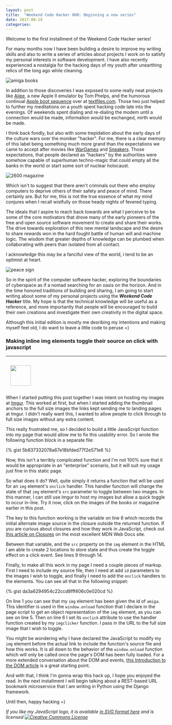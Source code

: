 ```yaml
---
layout: post
title:  "Weekend Code Hacker 000: Beginning a new series"
date: 2017-08-19
categories:
---
```


Welcome to the first installment of the Weekend Code Hacker series!

For many months now I have been building a desire to improve my writing skills
and also to write a series of articles about projects I work on to satisfy my
personal interests in software development. I have also recently experienced a
nostalgia for the hacking days of my youth after unearthing relics of the
long ago while cleaning.

<img id="amiga" src="http://i.imgur.com/sS7f67Um.png" title="amiga books" class="center-block img-responsive"/>

In addition to those discoveries I was exposed to some really neat projects like
[Aiiee](https://www.youtube.com/watch?list=PL_8ByM2n4E2sh6yRvYuHVeW3flWc-3t_T&v=3IsSqVXLe3Q),
a new Apple II emulator by Tom Phelps, and the humorous continual
[Apple boot sequence](http://textfiles.com/appleboot/) over at
[textfiles.com](http://textfiles.com). Those two just helped to further my
meditations on a youth spent hacking code late into the evenings. Of weekends
spent dialing and re-dialing the modem until a connection would be made,
information would be exchanged, mirth would be made.

I think back fondly, but also with some trepidation about the early days of the
culture wars over the moniker "hacker". For me, there is a clear memory of this
label being something much more grand than the expectations we came to accept
after movies like [WarGames](https://en.wikipedia.org/wiki/WarGames) and
[Sneakers](https://en.wikipedia.org/wiki/Sneakers_(1992_film)). Those expectations,
that people declared as "hackers" by the authorities were somehow capable of superhuman
techno-magic that could empty all the banks in the world or start some sort of
nuclear holocaust.

<img id="2600" src="http://i.imgur.com/Ul3LJgbm.png" title="2600 magazine" class="center-block img-responsive" />

Which isn't to suggest that there aren't criminals out there who employ
computers to deprive others of their safety and peace of mind. There certainly
are. But for me, this is not the true essence of what my mind conjures when
I recall wistfully on those heady nights of fevered typing.

The ideals that I aspire to reach back towards are what I perceive to be some
of the core motivators that drove many of the early pioneers of the free and
open source software movement to create and share their works. The drive towards
exploration of this new mental landscape and the desire to share rewards won in
the hard fought battle of human will and machine logic. The wisdom that greater
depths of knowledge can be plumbed when collaborating with peers than
isolated from all contact.

I acknowledge this may be a fanciful view of the world, i tend to be an
optimist at heart.

<img src="http://i.imgur.com/9vCFeGmt.png" title="peace sign" class="img-responsive center-block" />

So in the spirit of the computer software hacker, exploring the boundaries of
cyberspace as if a nomad searching for an oasis on the horizon. And in the time
honored traditions of building and sharing, I am going to start writing about
some of my personal projects using the _**Weekend Code Hacker**_ title. My hope
is that the technical knowledge will be useful as a reference, and more
importantly that people will be encouraged to build their own creations and
investigate their own creativity in the digital space.

Although this initial edition is mostly me desribing my intentions and
making myself feel old, I do want to leave a little code to peruse =)

### **Making inline img elements toggle their source on click with javascript**
<hr>

<img src="https://static.opbstudios.com/img/elmikos-javascript-logo.svg" height="64" weight="64" class="pull-left" style="margin: 1em;">

When I started putting this post together I was intent on hosting my
images at [Imgur](https://imgur.com/about). This worked at first, but when I started
adding the thumbnail anchors to the full size images the links kept sending me
to landing pages at Imgur. I didn't really want this, I wanted to allow people to
click through to full size images without any extra content.

This really frustrated me, so I decided to build a little JavaScript function
into my page that would allow me to fix this usability error. So I wrote
the following function block in a separate file:

{% gist 5b837332078a67e18bfded77f2e571e6 %}

Now, this isn't a terribly complicated function and I'm not 100% sure that it
would be appropriate in an "enterprise" scenario, but it will suit my usage
just fine in this static page.

So what does it do? Well, quite simply it returns a function that will be used
for an `img` element's `onclick` handler. This handler function will change
the state of that `img` element's `src` parameter to toggle between two images. In
this manner, I can still use Imgur to host my images but allow a quick toggle
to occur in-line. Try it now, click on the images of the books or magazine
earlier in this post.

The key to this function working is the variable on line 6 which records the
initial alternate image source in the closure outside the returned function. If
you are curious about closures and how they work in JavaScript, check out [this
article on Closures](https://developer.mozilla.org/en-US/docs/Web/JavaScript/Closures)
on the most excellent MDN Web Docs site.

Between that variable, and the `src` property on the `img` element in the HTML
I am able to create 2 locations to store state and thus create the toggle
effect on a click event. See lines 9 through 14.

Finally, to make all this work in my page I need a couple pieces of markup.
First I need to include my source file, then I need at add `id` parameters
to the images I wish to toggle, and finally I need to add the `onclick` handlers
to the elements. You can see all that in the following snippet:

{% gist da3a6294954c22ccd8fff406c0e020cd %}

On line 1 you can see that my `img` element has been given the id of `amiga`.
This identifier is used in the `window.onload` function that I declare in the page script
to get an object representation of the `img` element, as you can see on line 5.
Then on line 6 I set its `onclick` attribute to use the handler function
created by my `imgclicker` function. I pass in the URL to the
full size image that I wish to toggle.

You might be wondering why I have declared the JavaScript to modify my `img`
element before the actual link to include the function's source file and
how this works. It is all down to the behavior of the `window.onload` function
which will only be called once the page's DOM has been fully loaded. For a
more extended conversation about the DOM and events,
[this Introduction to the DOM article](https://developer.mozilla.org/en-US/docs/Web/API/Document_Object_Model/Introduction)
is a great starting point.

And with that, I think I'm gonna wrap this hack up, I hope you enjoyed the
read. In the next installment I will begin talking about a REST-based URL
bookmark microservice that I am writing in Python using the Django framework.

Until then, happy hacking =)

_If you like my JavaScript logo, it is available
[in SVG format here](https://github.com/elmiko/elmikos-javascript-logo) and is
licensed <a rel="license" href="http://creativecommons.org/licenses/by-sa/4.0/"><img alt="Creative Commons License" style="border-width:0" src="https://i.creativecommons.org/l/by-sa/4.0/80x15.png" /></a>_

<script>
window.onload = function() {
  var image = document.getElementById("amiga");
  image.onclick = imgclicker("http://i.imgur.com/sS7f67U.png");
  image = document.getElementById("2600")
  image.onclick = imgclicker("http://i.imgur.com/Ul3LJgb.png");
};
</script>
